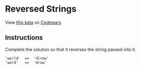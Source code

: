# Reversed Strings

View [this kata](https://www.codewars.com/kata/5168bb5dfe9a00b126000018/) on [Codewars](https://www.codewars.com)

## Instructions

Complete the solution so that it reverses the string passed into it.

```text
'world'  =>  'dlrow'
'word'   =>  'drow'
```
